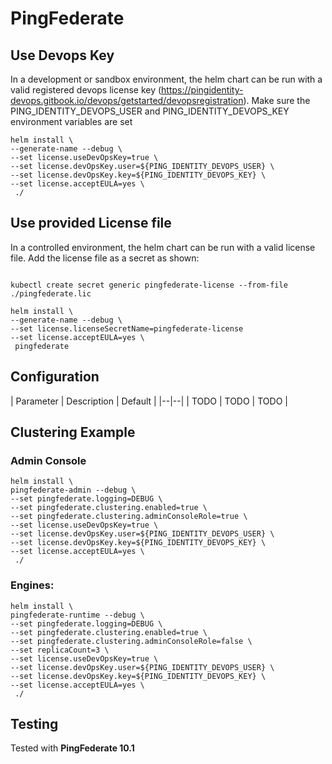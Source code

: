 # PingFederate

## Use Devops Key
In a development or sandbox environment, the helm chart can be run with a valid registered devops license key (https://pingidentity-devops.gitbook.io/devops/getstarted/devopsregistration).  Make sure the PING_IDENTITY_DEVOPS_USER and PING_IDENTITY_DEVOPS_KEY environment variables are set

```shell
helm install \
--generate-name --debug \
--set license.useDevOpsKey=true \
--set license.devOpsKey.user=${PING_IDENTITY_DEVOPS_USER} \
--set license.devOpsKey.key=${PING_IDENTITY_DEVOPS_KEY} \
--set license.acceptEULA=yes \
 ./
```

## Use provided License file
In a controlled environment, the helm chart can be run with a valid license file.  Add the license file as a secret as shown:
```shell

kubectl create secret generic pingfederate-license --from-file ./pingfederate.lic

helm install \
--generate-name --debug \
--set license.licenseSecretName=pingfederate-license
--set license.acceptEULA=yes \
 pingfederate
```

## Configuration

| Parameter | Description | Default |
|--|--|
| TODO | TODO | TODO |

## Clustering Example

### Admin Console
```shell
helm install \
pingfederate-admin --debug \
--set pingfederate.logging=DEBUG \
--set pingfederate.clustering.enabled=true \
--set pingfederate.clustering.adminConsoleRole=true \
--set license.useDevOpsKey=true \
--set license.devOpsKey.user=${PING_IDENTITY_DEVOPS_USER} \
--set license.devOpsKey.key=${PING_IDENTITY_DEVOPS_KEY} \
--set license.acceptEULA=yes \
 ./
```

### Engines:
```shell
helm install \
pingfederate-runtime --debug \
--set pingfederate.logging=DEBUG \
--set pingfederate.clustering.enabled=true \
--set pingfederate.clustering.adminConsoleRole=false \
--set replicaCount=3 \
--set license.useDevOpsKey=true \
--set license.devOpsKey.user=${PING_IDENTITY_DEVOPS_USER} \
--set license.devOpsKey.key=${PING_IDENTITY_DEVOPS_KEY} \
--set license.acceptEULA=yes \
 ./
```

## Testing

Tested with **PingFederate 10.1**